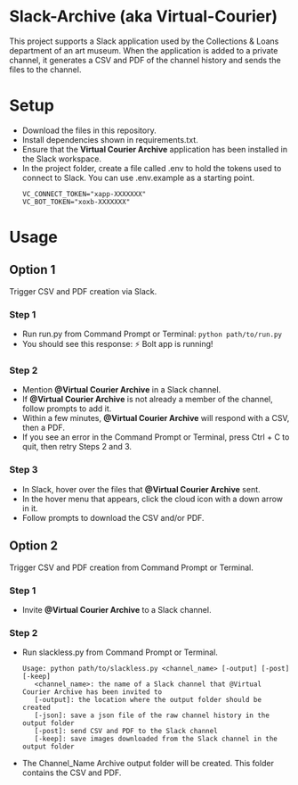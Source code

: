 # Slack-Archive (aka Virtual-Courier)
This project supports a Slack application used by the Collections & Loans department of an art museum. When the application is added to a private channel, it generates a CSV and PDF of the channel history and sends the files to the channel. 
# Setup
- Download the files in this repository.
- Install dependencies shown in requirements.txt.
- Ensure that the __Virtual Courier Archive__ application has been installed in the Slack workspace.
- In the project folder, create a file called .env to hold the tokens used to connect to Slack. You can use .env.example as a starting point.
  ```
  VC_CONNECT_TOKEN="xapp-XXXXXXX"
  VC_BOT_TOKEN="xoxb-XXXXXXX"
  ```
# Usage
## Option 1
Trigger CSV and PDF creation via Slack.
### Step 1
- Run run.py from Command Prompt or Terminal: `python path/to/run.py`
- You should see this response: ⚡️ Bolt app is running!
### Step 2
- Mention __@Virtual Courier Archive__ in a Slack channel.
- If __@Virtual Courier Archive__ is not already a member of the channel, follow prompts to add it.
- Within a few minutes, __@Virtual Courier Archive__ will respond with a CSV, then a PDF.
- If you see an error in the Command Prompt or Terminal, press Ctrl + C to quit, then retry Steps 2 and 3.
### Step 3
- In Slack, hover over the files that __@Virtual Courier Archive__ sent.
- In the hover menu that appears, click the cloud icon with a down arrow in it.
- Follow prompts to download the CSV and/or PDF.
## Option 2
Trigger CSV and PDF creation from Command Prompt or Terminal.
### Step 1
- Invite __@Virtual Courier Archive__ to a Slack channel.
### Step 2
- Run slackless.py from Command Prompt or Terminal.
  ```
  Usage: python path/to/slackless.py <channel_name> [-output] [-post] [-keep]
     <channel_name>: the name of a Slack channel that @Virtual Courier Archive has been invited to
     [-output]: the location where the output folder should be created
     [-json]: save a json file of the raw channel history in the output folder
     [-post]: send CSV and PDF to the Slack channel
     [-keep]: save images downloaded from the Slack channel in the output folder
  ```
- The Channel_Name Archive output folder will be created. This folder contains the CSV and PDF.
